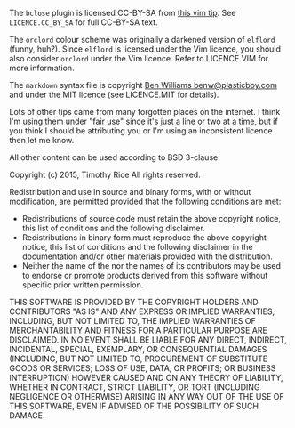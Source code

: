 The `bclose` plugin is licensed CC-BY-SA from
[this vim tip](http://vim.wikia.com/wiki/Deleting_a_buffer_without_closing_the_window).
See `LICENCE.CC_BY_SA` for full CC-BY-SA text.

The `orclord` colour scheme was originally a darkened version of `elflord` (funny, huh?).
Since `elflord` is licensed under the Vim licence, you should also consider `orclord` under the Vim licence.
Refer to LICENCE.VIM for more information.

The `markdown` syntax file is copyright [Ben Williams <benw@plasticboy.com>](http://plasticboy.com/markdown-vim-mode/)
and under the MIT licence (see LICENCE.MIT for details).

Lots of other tips came from many forgotten places on the internet.
I think I'm using them under "fair use" since it's just a line or two at a time,
but if you think I should be attributing you or I'm using an inconsistent licence then let me know.


All other content can be used according to BSD 3-clause:

Copyright (c) 2015, Timothy Rice
All rights reserved.

Redistribution and use in source and binary forms, with or without
modification, are permitted provided that the following conditions are met:

* Redistributions of source code must retain the above copyright
  notice, this list of conditions and the following disclaimer.
* Redistributions in binary form must reproduce the above copyright
  notice, this list of conditions and the following disclaimer in the
  documentation and/or other materials provided with the distribution.
* Neither the name of the <organization> nor the
  names of its contributors may be used to endorse or promote products
  derived from this software without specific prior written permission.

THIS SOFTWARE IS PROVIDED BY THE COPYRIGHT HOLDERS AND CONTRIBUTORS "AS IS" AND
ANY EXPRESS OR IMPLIED WARRANTIES, INCLUDING, BUT NOT LIMITED TO, THE IMPLIED
WARRANTIES OF MERCHANTABILITY AND FITNESS FOR A PARTICULAR PURPOSE ARE
DISCLAIMED. IN NO EVENT SHALL <COPYRIGHT HOLDER> BE LIABLE FOR ANY
DIRECT, INDIRECT, INCIDENTAL, SPECIAL, EXEMPLARY, OR CONSEQUENTIAL DAMAGES
(INCLUDING, BUT NOT LIMITED TO, PROCUREMENT OF SUBSTITUTE GOODS OR SERVICES;
LOSS OF USE, DATA, OR PROFITS; OR BUSINESS INTERRUPTION) HOWEVER CAUSED AND
ON ANY THEORY OF LIABILITY, WHETHER IN CONTRACT, STRICT LIABILITY, OR TORT
(INCLUDING NEGLIGENCE OR OTHERWISE) ARISING IN ANY WAY OUT OF THE USE OF THIS
SOFTWARE, EVEN IF ADVISED OF THE POSSIBILITY OF SUCH DAMAGE.
